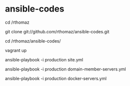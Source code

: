 # ansible-codes


cd /rthomaz

git clone git://github.com/rthomaz/ansible-codes.git

cd /rthomaz/ansible-codes/

vagrant up

ansible-playbook -i production site.yml 

ansible-playbook -i production domain-member-servers.yml 

ansible-playbook -i production docker-servers.yml 







